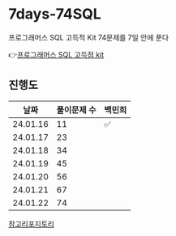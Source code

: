 # 7days-74SQL

프로그래머스 SQL 고득적 Kit 74문제를 7일 안에 푼다

👉[프로그래머스 SQL 고득점 kit](https://school.programmers.co.kr/learn/challenges?tab=sql_practice_kit)


## 진행도

|    날짜    | 풀이문제 수 | 백민희   |
|:--------:|--------|-------|
| 24.01.16 | 11     |   ✅    |
| 24.01.17 | 23     |       |
| 24.01.18 | 34     |       |
| 24.01.19 | 45     |       |
| 24.01.20 | 56     |       |
| 24.01.21 | 67     |       |
| 24.01.22 | 74     |       |


[참고리포지토리](https://github.com/junhyeongkim2/SW-Maestro-7day-69SQL/tree/main)